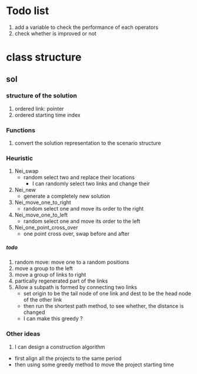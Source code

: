 # Todo list 
1. add a variable to check the performance of each operators
2. check whether is improved or not


# class structure
## sol
### structure of the solution
1. ordered link: pointer
2. ordered starting time index
### Functions
1. convert the solution representation to the scenario structure


### Heuristic
1. Nei_swap
    - random select two and replace their locations
        - I can randomly select two links and change their
2. Nei_new
    - generate a completely new solution
3. Nei_move_one_to_right 
    - random select one and move its order to the right 
4. Nei_move_one_to_left
    - random select one and move its order to the left
5. Nei_one_point_cross_over
    - one point cross over, swap before and after 

##### todo
1. random move: move one to a random positions 
2. move a group to the left
3. move a group of links to right 
4. partically regenerated part of the links
5. Allow a subpath is formed by connecting two links
    - set origin to be the tail node of one link and dest to be the head node of the other link 
    - then run the shortest path method, to see whether, the distance is changed 
    - I can make this greedy ?

### Other ideas
1. I can design a construction algorithm
- first align all the projects to the same period
- then using some greedy method to move the project starting time
